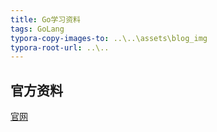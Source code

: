 ```yaml
---
title: Go学习资料
tags: GoLang
typora-copy-images-to: ..\..\assets\blog_img
typora-root-url: ..\..
---
```


## 官方资料

[官网](https://golang.org/)

[官网]: https://golang.org/	"官方网站"

